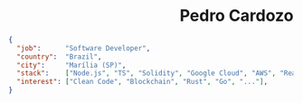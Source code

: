 
<h1 align="right">Pedro Cardozo</h1>


```json
{
  "job":      "Software Developer",
  "country":  "Brazil",
  "city":     "Marília (SP)",
  "stack":    ["Node.js", "TS", "Solidity", "Google Cloud", "AWS", "ReactJS", "CSS", "JS", "..."],
  "interest": ["Clean Code", "Blockchain", "Rust", "Go", "..."], 
}
```
